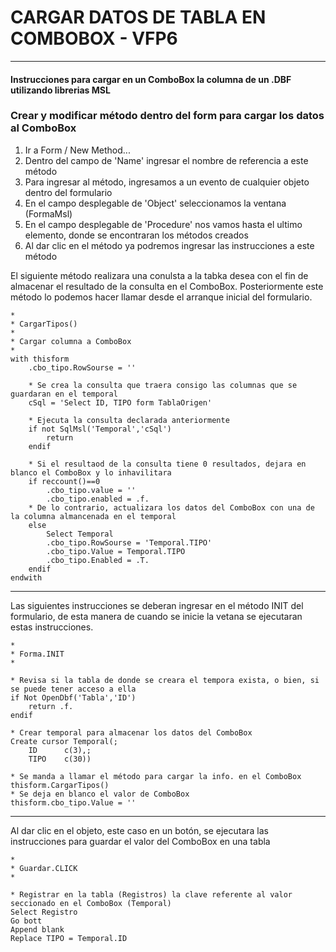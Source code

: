 # CARGAR DATOS DE TABLA EN COMBOBOX - VFP6 
-----------------
#### Instrucciones para cargar en un ComboBox la columna de un .DBF utilizando librerias MSL

### Crear y modificar método dentro del form para cargar los datos al ComboBox
1. Ir a Form / New Method...
2. Dentro del campo de 'Name' ingresar el nombre de referencia a este método
3. Para ingresar al método, ingresamos a un evento de cualquier objeto dentro del formulario
4. En el campo desplegable de 'Object' seleccionamos la ventana (FormaMsl)
5. En el campo desplegable de 'Procedure' nos vamos hasta el ultimo elemento, donde se encontraran los métodos creados
6. Al dar clic en el método ya podremos ingresar las instrucciones a este método

El siguiente método realizara una conulsta a la tabka desea con el fin de almacenar el resultado de la consulta en el ComboBox.
Posteriormente este método lo podemos hacer llamar desde el arranque inicial del formulario.

```vfp
*
* CargarTipos()
*
* Cargar columna a ComboBox
*
with thisform
	.cbo_tipo.RowSourse = ''

	* Se crea la consulta que traera consigo las columnas que se guardaran en el temporal
	cSql = 'Select ID, TIPO form TablaOrigen'

	* Ejecuta la consulta declarada anteriormente
	if not SqlMsl('Temporal','cSql')
		return
	endif

	* Si el resultaod de la consulta tiene 0 resultados, dejara en blanco el ComboBox y lo inhavilitara
	if reccount()==0
		.cbo_tipo.value = ''
		.cbo_tipo.enabled = .f.
	* De lo contrario, actualizara los datos del ComboBox con una de la columna almancenada en el temporal
	else
		Select Temporal
		.cbo_tipo.RowSourse = 'Temporal.TIPO'
		.cbo_tipo.Value = Temporal.TIPO
		.cbo_tipo.Enabled = .T.
	endif
endwith
```
-------------------------------------------------
Las siguientes instrucciones se deberan ingresar en el método INIT del formulario, de esta manera de cuando se inicie la vetana se ejecutaran estas instrucciones.

```vfp
*
* Forma.INIT
*

* Revisa si la tabla de donde se creara el tempora exista, o bien, si se puede tener acceso a ella
if Not OpenDbf('Tabla','ID')
	return .f.
endif

* Crear temporal para almacenar los datos del ComboBox
Create cursor Temporal(;
	ID 		c(3),;
	TIPO 	c(30))

* Se manda a llamar el método para cargar la info. en el ComboBox
thisform.CargarTipos()
* Se deja en blanco el valor de ComboBox
thisform.cbo_tipo.Value = ''
```
-------------------------------------------------
Al dar clic en el objeto, este caso en un botón, se ejecutara las instrucciones para guardar el valor del ComboBox en una tabla
```vfp
*
* Guardar.CLICK
*

* Registrar en la tabla (Registros) la clave referente al valor seccionado en el ComboBox (Temporal)
Select Registro
Go bott
Append blank
Replace TIPO = Temporal.ID
```